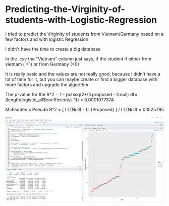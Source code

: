 # Predicting-the-Virginity-of-students-with-Logistic-Regression

I tried to predict the Virginity of students from Vietnam/Germany based on a few factors and 
with logistic Regression 

I didn't have the time to create a big database

In the .csv the "Vietnam" column just says, if the student if either from vietnam ( =1) or from Germany (=0) 

It is really basic and the values are not really good, because i didn't have a lot of time for it, but you can maybe
create or find a bigger database with more factors and upgrade the algorithm 

The p-value for the R^2 = 1 - pchisq(2*(ll.proposed - ll.null) df=(length(logistic_all$coefficients)-1)) = 0.0001077374

McFadden's Pseudo R^2 = [ LL(Null) - LL(Proposed) ] / LL(Null) = 0.1525795

![](plot.png)

